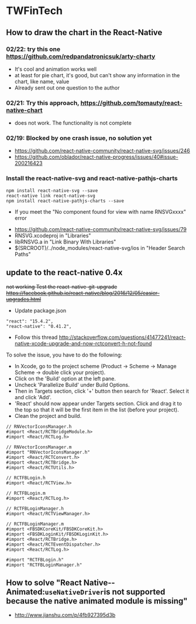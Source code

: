 # TWFinTech

## How to draw the chart in the React-Native

### 02/22: try this one https://github.com/redpandatronicsuk/arty-charty
- It's cool and animation works well
- at least for pie chart, it's good, but can't show any information in the chart, like name, value
- Already sent out one question to the author

### 02/21: Try this approach, https://github.com/tomauty/react-native-chart
- does not work. The functionality is not complete

### 02/19: Blocked by one crash issue, no solution yet
- https://github.com/react-native-community/react-native-svg/issues/246
- https://github.com/oblador/react-native-progress/issues/40#issue-200216423

### Install the react-native-svg and react-native-pathjs-charts

```
npm install react-native-svg --save
react-native link react-native-svg
npm install react-native-pathjs-charts --save
```

* If you meet the "No component found for view with name RNSVGxxxx" error
- https://github.com/react-native-community/react-native-svg/issues/79
- RNSVG.xcodeproj in "Libraries"
- libRNSVG.a in "Link Binary With Libraries"
- $(SRCROOT)/../node_modules/react-native-svg/ios in "Header Search Paths"

## update to the react-native 0.4x

~~not working
Test the react-native-git-upgrade<br>
https://facebook.github.io/react-native/blog/2016/12/05/easier-upgrades.html~~

- Update package.json
```
"react": "15.4.2",
"react-native": "0.41.2",
```

- Follow this thread 
http://stackoverflow.com/questions/41477241/react-native-xcode-upgrade-and-now-rctconvert-h-not-found

To solve the issue, you have to do the following:

* In Xcode, go to the project scheme (Product -> Scheme -> Manage Scheme -> double click your project).
* Click on the 'Build' option at the left pane.
* Uncheck 'Parallelize Build' under Build Options.
* Then in Targets section, click '+' button then search for 'React'. Select it and click 'Add'.
* 'React' should now appear under Targets section. Click and drag it to the top so that it will be the first item in the list (before your project).
* Clean the project and build.

```
// RNVectorIconsManager.h
#import <React/RCTBridgeModule.h>
#import <React/RCTLog.h>

// RNVectorIconsManager.m
#import "RNVectorIconsManager.h"
#import <React/RCTConvert.h>
#import <React/RCTBridge.h>
#import <React/RCTUtils.h>

// RCTFBLogin.h
#import <React/RCTView.h>

// RCTFBLogin.m
#import <React/RCTLog.h>

// RCTFBLoginManager.h
#import <React/RCTViewManager.h>

// RCTFBLoginManager.m
#import <FBSDKCoreKit/FBSDKCoreKit.h>
#import <FBSDKLoginKit/FBSDKLoginKit.h>
#import <React/RCTBridge.h>
#import <React/RCTEventDispatcher.h>
#import <React/RCTLog.h>

#import "RCTFBLogin.h"
#import "RCTFBLoginManager.h"
```
## How to solve "React Native--Animated:`useNativeDriver`is not supported because the native animated module is missing"
* http://www.jianshu.com/p/4fb927395d3b

